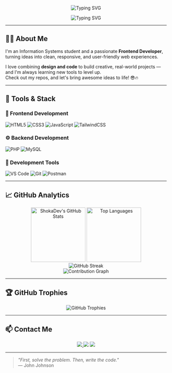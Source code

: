 <p align="center">
  <img src="https://readme-typing-svg.herokuapp.com?font=JetBrains+Mono&weight=600&size=25&pause=1000&color=00FFE0&center=true&vCenter=true&repeat=false&width=490&lines=Hi!+I'm+Faharel+Adittha+Pratama" alt="Typing SVG" />
</p>

<p align="center">
  <img src="https://readme-typing-svg.herokuapp.com?font=Fira+Code&weight=600&pause=1500&color=87CEEB&center=true&vCenter=true&random=true&width=490&lines=Frontend+Developer;Web+Designer;UI%2FUX+Enthusiast" alt="Typing SVG" />
</p>

<!-- <p align="center">
  A passionate Frontend Developer who loves clean UI, creative code, and building web experiences.
</p> -->

---

## 🧑‍💻 About Me

I'm an Information Systems student and a passionate **Frontend Developer**, turning ideas into clean, responsive, and user-friendly web experiences.  

I love combining **design and code** to build creative, real-world projects — and I'm always learning new tools to level up.  
Check out my repos, and let's bring awesome ideas to life! 😎🔥

---

## 🔨 Tools & Stack

### 🎨 Frontend Development
<p align="left">
  <img src="https://img.shields.io/badge/HTML5-E34F26?style=for-the-badge&logo=html5&logoColor=white" alt="HTML5"/>
  <img src="https://img.shields.io/badge/CSS3-1572B6?style=for-the-badge&logo=css3&logoColor=white" alt="CSS3"/>
  <img src="https://img.shields.io/badge/JavaScript-F7DF1E?style=for-the-badge&logo=javascript&logoColor=black" alt="JavaScript"/>
  <img src="https://img.shields.io/badge/Tailwind_CSS-38B2AC?style=for-the-badge&logo=tailwind-css&logoColor=white" alt="TailwindCSS"/>
</p>

### ⚙️ Backend Development
<p align="left">
  <img src="https://img.shields.io/badge/PHP-777BB4?style=for-the-badge&logo=php&logoColor=white" alt="PHP"/>
  <img src="https://img.shields.io/badge/MySQL-4479A1?style=for-the-badge&logo=mysql&logoColor=white" alt="MySQL"/>
</p>

</p>

### 🔧 Development Tools
<p align="left">
  <img src="https://img.shields.io/badge/VS_Code-007ACC?style=for-the-badge&logo=visual-studio-code&logoColor=white" alt="VS Code"/>
  <img src="https://img.shields.io/badge/Git-F05032?style=for-the-badge&logo=git&logoColor=white" alt="Git"/>
  <img src="https://img.shields.io/badge/Postman-FF6C37?style=for-the-badge&logo=postman&logoColor=white" alt="Postman"/>
</p>

---

## 📈 GitHub Analytics

<div align="center">
  <img src="https://github-readme-stats.vercel.app/api?username=ShokaDev&show_icons=true&theme=tokyonight&hide_border=true&count_private=true" alt="ShokaDev's GitHub Stats" height="170"/>
  <img src="https://github-readme-stats.vercel.app/api/top-langs/?username=ShokaDev&layout=compact&theme=tokyonight&hide_border=true&langs_count=8" alt="Top Languages" height="170"/>
</div>

<div align="center">
  <img src="https://github-readme-streak-stats.herokuapp.com/?user=ShokaDev&theme=tokyonight&hide_border=true" alt="GitHub Streak"/>
</div>

<div align="center">
  <img src="https://github-readme-activity-graph.vercel.app/graph?username=ShokaDev&theme=tokyo-night&hide_border=true" alt="Contribution Graph"/>
</div>

---

## 🏆 GitHub Trophies

<div align="center">
  <img src="https://github-profile-trophy.vercel.app/?username=ShokaDev&theme=tokyonight&no-frame=true&row=1&column=7" alt="GitHub Trophies"/>
</div>

---

## 📫 Contact Me

<p align="center">
  <a href="mailto:Fahareladitthaprtama@gmail.com" target="_blank">
    <img src="https://img.shields.io/badge/Email-Fahareladitthaprtama@gmail.com-D14836?style=flat&logo=gmail&logoColor=white" />
  </a>
  <img src="https://img.shields.io/badge/Discord-Shouka2000-5865F2?style=flat&logo=discord&logoColor=white" />
  <a href="https://www.tiktok.com/@shoukanee" target="_blank">
    <img src="https://img.shields.io/badge/TikTok-000000?style=flat&logo=tiktok&logoColor=white" />
  </a>
</p>


---

> _"First, solve the problem. Then, write the code."_  
> — John Johnson


